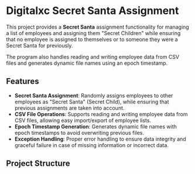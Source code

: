 # Digitalxc Secret Santa Assignment

This project provides a **Secret Santa** assignment functionality for managing a list of employees and assigning them "Secret Children" while ensuring that no employee is assigned to themselves or to someone they were a Secret Santa for previously. 

The program also handles reading and writing employee data from CSV files and generates dynamic file names using an epoch timestamp.

## Features

- **Secret Santa Assignment**: Randomly assigns employees to other employees as "Secret Santa" (Secret Child), while ensuring that previous assignments are taken into account.
- **CSV File Operations**: Supports reading and writing employee data from CSV files, allowing easy import/export of employee lists.
- **Epoch Timestamp Generation**: Generates dynamic file names with epoch timestamps to avoid overwriting previous files.
- **Exception Handling**: Proper error handling to ensure data integrity and graceful failure in case of missing information or incorrect data.

## Project Structure

